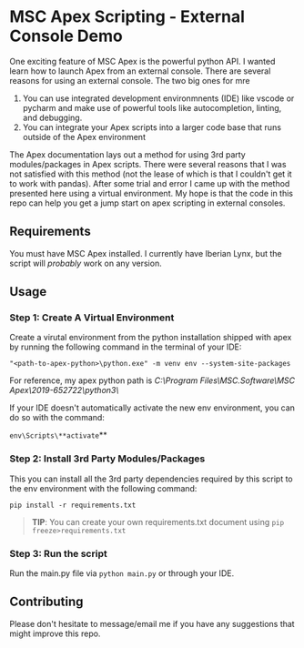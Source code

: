 # MSC Apex Scripting - External Console Demo

One exciting feature of MSC Apex is the powerful python API.  I wanted learn how to launch Apex from an external console.  There are several reasons for using an external console.  The two big ones for mre

1. You can use integrated development environmnents (IDE) like vscode or pycharm and make use of powerful tools like autocompletion, linting, and debugging.
2. You can integrate your Apex scripts into a larger code base that runs outside of the Apex environment

The Apex documentation lays out a method for using 3rd party modules/packages in Apex scripts.  There were several reasons that I was not satisfied with this method (not the lease of which is that I couldn't get it to work with pandas).  After some trial and error I came up with the method presented here using a virtual environment.  My hope is that the code in this repo can help you get a jump start on apex scripting in external consoles.

## Requirements
You must have MSC Apex installed.  I currently have Iberian Lynx, but the script will *probably* work on any version.

## Usage

### Step 1: Create A Virtual Environment
Create a virutal environment from the python installation shipped with apex by running the following command in the terminal of your IDE:

`"<path-to-apex-python>\python.exe" -m venv env --system-site-packages`

For reference, my apex python path is *C:\Program Files\MSC.Software\MSC Apex\2019-652722\python3\\*

If your IDE doesn't automatically activate the new env environment, you can do so with the command:

`env\Scripts\**activate`**

### Step 2: Install 3rd Party Modules/Packages
This you can install all the 3rd party dependencies required by this script to the env environment with the following command:

`pip install -r requirements.txt`

> **TIP**: You can create your own requirements.txt document using `pip freeze>requirements.txt`

### Step 3: Run the script
Run the main.py file via `python main.py` or through your IDE.

## Contributing
Please don't hesitate to message/email me if you have any suggestions that might improve this repo.